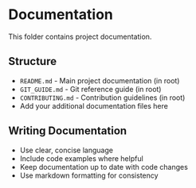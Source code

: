 # Documentation

This folder contains project documentation.

## Structure

- `README.md` - Main project documentation (in root)
- `GIT_GUIDE.md` - Git reference guide (in root)
- `CONTRIBUTING.md` - Contribution guidelines (in root)
- Add your additional documentation files here

## Writing Documentation

- Use clear, concise language
- Include code examples where helpful
- Keep documentation up to date with code changes
- Use markdown formatting for consistency